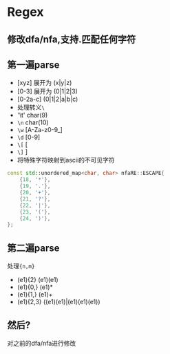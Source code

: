 # Regex

## 修改dfa/nfa,支持.匹配任何字符
## 第一遍parse
- [xyz] 展开为 (x|y|z)
- [0-3] 展开为 (0|1|2|3)
- [0-2a-c] (0|1|2|a|b|c)
- 处理转义`\`
- '\t' char(9)
- `\n` char(10)
- `\w` [A-Za-z0-9_]
- `\d`  [0-9]
- `\[` [
- `\]` ]
- 将特殊字符映射到ascii的不可见字符
```c++
const std::unordered_map<char, char> nfaRE::ESCAPE{
    {18, '*'},
    {19, '.'},
    {20, '+'},
    {21, '?'},
    {22, '|'},
    {23, '('},
    {24, ')'},
};
```
## 第二遍parse
处理`{n,m}`
- (e1){2}  (e1)(e1)
- (e1){0,}  (e1)*
- (e1){1,}  (e1)+
- (e1){2,3}  ((e1)(e1)|(e1)(e1)(e1))


## 然后?
对之前的dfa/nfa进行修改
